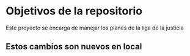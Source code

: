 # Objetivos de la repositorio

Este proyecto se encarga de manejar los planes de la liga de la justicia

## Estos cambios son nuevos en local
